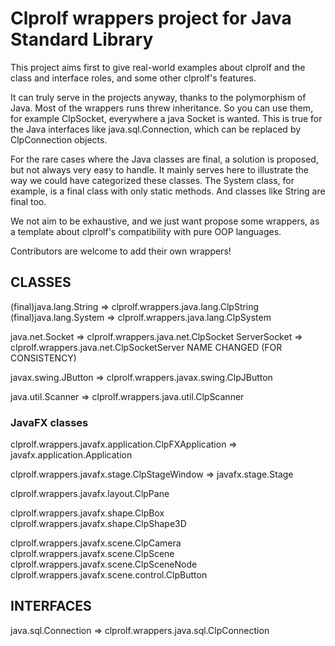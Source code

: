 # Clprolf wrappers project for Java Standard Library

This project aims first to give real-world examples about clprolf and the class and interface roles, and some other clprolf's features.
	
It can truly serve in the projects anyway, thanks to the polymorphism of Java. Most of the wrappers runs threw inheritance. So you can use them, for example ClpSocket, everywhere a java Socket is wanted. This is true for the Java interfaces like java.sql.Connection, which can be replaced by ClpConnection objects.
	
For the rare cases where the Java classes are final, a solution is proposed, but not always very easy to handle. It mainly serves here to illustrate the way we could have categorized these classes.
The System class, for example, is a final class with only static methods. And classes like String are final too.

We not aim to be exhaustive, and we just want propose some wrappers, as a template about clprolf's compatibility with pure OOP languages.

Contributors are welcome to add their own wrappers!

## CLASSES

(final)java.lang.String => clprolf.wrappers.java.lang.ClpString
(final)java.lang.System => clprolf.wrappers.java.lang.ClpSystem

java.net.Socket => clprolf.wrappers.java.net.ClpSocket
ServerSocket => clprolf.wrappers.java.net.ClpSocketServer NAME CHANGED (FOR CONSISTENCY)

javax.swing.JButton => clprolf.wrappers.javax.swing.ClpJButton

java.util.Scanner => clprolf.wrappers.java.util.ClpScanner

### JavaFX classes

clprolf.wrappers.javafx.application.ClpFXApplication => javafx.application.Application

clprolf.wrappers.javafx.stage.ClpStageWindow => javafx.stage.Stage

clprolf.wrappers.javafx.layout.ClpPane

clprolf.wrappers.javafx.shape.ClpBox
clprolf.wrappers.javafx.shape.ClpShape3D

clprolf.wrappers.javafx.scene.ClpCamera
clprolf.wrappers.javafx.scene.ClpScene
clprolf.wrappers.javafx.scene.ClpSceneNode
clprolf.wrappers.javafx.scene.control.ClpButton

## INTERFACES

java.sql.Connection => clprolf.wrappers.java.sql.ClpConnection

